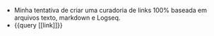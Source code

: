 - Minha tentativa de criar uma curadoria de links 100% baseada em arquivos texto, markdown e Logseq.
- {{query [[link]]}}